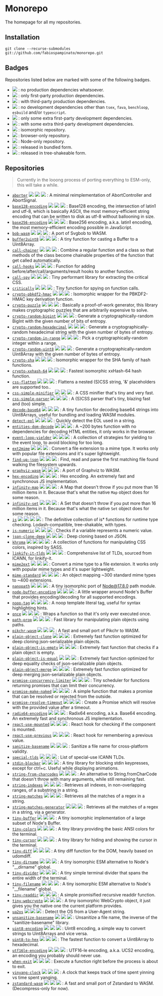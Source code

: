 # Monorepo

The homepage for all my repositories.

## Installation

```
git clone --recurse-submodules git://github.com/fabiospampinato/monorepo.git
```

## Badges

Repositories listed below are marked with some of the following badges.

- ![][P] : no production dependencies whatsoever.
- ![][PP] : only first-party production dependencies.
- ![][PPP] : with third-party production dependencies.
- ![][D] : no development dependencies other than `tsex`, `fava`, `benchloop`, `esbuild` and/or `typescript`.
- ![][DD] : only some extra first-party development dependencies.
- ![][DDD] : with some extra third-party development dependencies.
- ![][ISO] : isomorphic repository.
- ![][BROWSER] : browser-only repository.
- ![][NODE] : Node-only repository.
- ![][BUNDLE] : released in bundled form.
- ![][TREE] : released in tree-shakeable form.

## Repositories

> Currently in the looong process of porting everything to ESM-only, this will take a while.

- [`aborter`](https://github.com/fabiospampinato/aborter) ![][P] ![][D] ![][ISO] : A minimal reimplementation of AbortController and AbortSignal.
- [`base128-encoding`](https://github.com/fabiospampinato/base128-encoding) ![][PP] ![][DDD] ![][ISO] : Base128 encoding, the intersection of latin1 and utf-8, which is basically ASCII, the most memory-efficient string encoding that can be written to disk as utf-8 without ballooning in size.
- [`base256-encoding`](https://github.com/fabiospampinato/base256-encoding) ![][PP] ![][DDD] ![][ISO] : Base256 encoding, a.k.a. latin1 encoding, the most memory-efficient encoding possible in JavaScript.
- [`bob-wasm`](https://github.com/fabiospampinato/bob-wasm) ![][PPP] ![][D] ![][ISO] : A port of Svgbob to WASM.
- [`buffer2uint8`](https://github.com/fabiospampinato/buffer2uint8) ![][P] ![][D] ![][ISO] : A tiny function for casting a Buffer to a Uint8Array.
- [`call-chainer`](https://github.com/fabiospampinato/call-chainer) ![][P] ![][D] ![][ISO] : Combine a regular function and a class so that methods of the class become chainable properties of the function that get called automatically.
- [`call-hooks`](https://github.com/fabiospampinato/call-hooks) ![][P] ![][D] ![][ISO] : Function for adding before/after/call/arguments/result hooks to another function.
- [`call-spy`](https://github.com/fabiospampinato/call-spy) ![][P] ![][DDD] ![][BROWSER] : Tiny performant library for extracting the critical CSS.
- [`critically`](https://github.com/fabiospampinato/critically) ![][P] ![][D] ![][ISO] : Tiny function for spying on function calls.
- [`crypto-pbkdf2-hmac`](https://github.com/fabiospampinato/crypto-pbkdf2-hmac) ![][PP] ![][D] ![][ISO] : Isomorphic wrapper for the PBKDF2-HMAC key derivation function.
- [`crypto-puzzle`](https://github.com/fabiospampinato/crypto-puzzle) ![][PPP] ![][D] ![][ISO] : Basically a proof-of-work generator, this library makes cryptographic puzzles that are arbitrarily expensive to solve.
- [`crypto-random-bigint`](https://github.com/fabiospampinato/crypto-random-bigint) ![][PP] ![][D] ![][ISO] : Generate a cryptographically-random BigInt with the given number of bits of entropy.
- [`crypto-random-hexadecimal`](https://github.com/fabiospampinato/crypto-random-hexadecimal) ![][PP] ![][D] ![][ISO] : Generate a cryptographically-random hexadecimal string with the given number of bytes of entropy.
- [`crypto-random-in-range`](https://github.com/fabiospampinato/crypto-random-in-range) ![][PP] ![][D] ![][ISO] : Pick a cryptographically-random integer within a range.
- [`crypto-random-uint8`](https://github.com/fabiospampinato/crypto-random-uint8) ![][PP] ![][D] ![][ISO] : Generate a cryptographically-random Uint8Array with the given number of bytes of entropy.
- [`crypto-sha`](https://github.com/fabiospampinato/crypto-sha) ![][PP] ![][D] ![][ISO] : Isomorphic wrapper for the SHA family of hash functions.
- [`crypto-xxhash-64`](https://github.com/fabiospampinato/crypto-xxhash-64) ![][PPP] ![][D] ![][ISO] : Fastest isomorphic xxHash-64 hash function.
- [`css-flatten`](https://github.com/fabiospampinato/css-flatten) ![][PP] ![][DD] ![][ISO] : Flattens a nested (S)CSS string, '&' placeholders are supported too..
- [`css-simple-minifier`](https://github.com/fabiospampinato/css-simple-minifier) ![][P] ![][D] ![][ISO] : A CSS minifier that's tiny and very fast.
- [`css-simple-parser`](https://github.com/fabiospampinato/css-simple-parser) ![][PP] ![][DD] ![][ISO] : A (S)CSS parser that's tiny, blazing fast and (too) simple.
- [`decode-base64`](https://github.com/fabiospampinato/decode-base64) ![][PP] ![][DD] ![][ISO] : A tiny function for decoding base64 strings into Uint8Arrays, useful for bundling and loading WASM modules.
- [`detect-eol`](https://github.com/fabiospampinato/detect-eol) ![][P] ![][DDD] ![][ISO] : Quickly detect the EOL used in a string.
- [`entities-dom-decode`](https://github.com/fabiospampinato/entities-dom-decode) ![][P] ![][DDD] ![][BROWSER] : A ~200 bytes function with no dependencies for decoding HTML entities, it only works in the browser.
- [`event-loop-yielder`](https://github.com/fabiospampinato/event-loop-yielder) ![][P] ![][D] ![][ISO] : A collection of strategies for yielding to the event loop, to avoid blocking for too long.
- [`ext2mime`](https://github.com/fabiospampinato/ext2mime) ![][PP] ![][DDD] ![][ISO] : Convert a file extension to a mime type. It works only with popular file extensions and it's super lightweight.
- [`find-up-json`](https://github.com/fabiospampinato/find-up-json) ![][P] ![][DDD] ![][NODE] : Find, read and parse the first matching file found walking the filesystem upwards.
- [`graphviz-wasm`](https://github.com/fabiospampinato/graphviz-wasm) ![][PPP] ![][D] ![][ISO] : A port of Graphviz to WASM.
- [`hex-encoding`](https://github.com/fabiospampinato/hex-encoding) ![][PP] ![][DDD] ![][ISO] : Hex encoding. An extremely fast and synchronous JS implementation.
- [`infinity-map`](https://github.com/fabiospampinato/infinity-map) ![][P] ![][DDD] ![][ISO] : A Map that doesn't throw if you put more than 16 million items in it. Because that's what the native `Map` object does for some reason.
- [`infinity-set`](https://github.com/fabiospampinato/infinity-set) ![][P] ![][DDD] ![][ISO] : A Set that doesn't throw if you put more than 16 million items in it. Because that's what the native `Set` object does for some reason.
- [`is`](https://github.com/fabiospampinato/is) ![][P] ![][D] ![][ISO] ![][TREE] : The definitive collection of is* functions for runtime type checking. Lodash-compatible, tree-shakable, with types.
- [`is-numeric`](https://github.com/fabiospampinato/is-numeric) ![][P] ![][D] ![][ISO] : Checks if a variable represents a numeric value.
- [`json-clone-deep`](https://github.com/fabiospampinato/json-clone-deep) ![][P] ![][D] ![][ISO] : Deep cloning based on JSON.
- [`khroma`](https://github.com/fabiospampinato/khroma) ![][P] ![][D] ![][ISO] ![][TREE] : A collection of functions for manipulating CSS colors, inspired by SASS.
- [`linkify-it-tlds`](https://github.com/fabiospampinato/linkify-it-tlds) ![][P] ![][DDD] ![][ISO] : Comprehensive list of TLDs, sourced from ICANN, for linkify-it.
- [`mime2ext`](https://github.com/fabiospampinato/mime2ext) ![][PP] ![][DDD] ![][ISO] : Convert a mime type to a file extension. It works only with popular mime types and it's super lightweight.
- [`mime-standard`](https://github.com/fabiospampinato/mime-standard) ![][P] ![][D] ![][ISO] : An object mapping ~300 standard mime types to ~400 extensions.
- [`nanopath`](https://github.com/fabiospampinato/nanopath) ![][P] ![][DD] ![][ISO] : A tiny isomorphic port of Node@17.8.0 path module.
- [`node-buffer-encoding`](https://github.com/fabiospampinato/node-buffer-encoding) ![][P] ![][D] ![][NODE] : A little wrapper around Node's Buffer that provides encoding/decoding for all supported encodings.
- [`noop-tag`](https://github.com/fabiospampinato/noop-tag) ![][P] ![][D] ![][ISO] : A noop template literal tag, useful for syntax highlighting hints.
- [`once`](https://github.com/fabiospampinato/once) ![][P] ![][D] ![][ISO] : Wraps a function so that it's only ever executed once.
- [`path-prop`](https://github.com/fabiospampinato/path-prop) ![][PP] ![][D] ![][ISO] : Fast library for manipulating plain objects using paths.
- [`pikchr-wasm`](https://github.com/fabiospampinato/pikchr-wasm) ![][PPP] ![][D] ![][ISO] : A fast and small port of Pikchr to WASM.
- [`plain-object-clone`](https://github.com/fabiospampinato/plain-object-clone) ![][P] ![][D] ![][ISO] : Extremely fast function optimized for deep cloning json-serializable plain objects.
- [`plain-object-is-empty`](https://github.com/fabiospampinato/plain-object-is-empty) ![][P] ![][D] ![][ISO] : Extremely fast function that checks if a plain object is empty.
- [`plain-object-is-equal`](https://github.com/fabiospampinato/plain-object-is-equal) ![][P] ![][D] ![][ISO] : Extremely fast function optimized for deep equality checks of json-serializable plain objects.
- [`plain-object-merge`](https://github.com/fabiospampinato/plain-object-merge) ![][PP] ![][D] ![][ISO] : Extremely fast function optimized for deep merging json-serializable plain objects.
- [`promise-concurrency-limiter`](https://github.com/fabiospampinato/promise-concurrency-limiter) ![][P] ![][D] ![][ISO] : Tiny scheduler for functions returning promises that can limit their concurrency.
- [`promise-make-naked`](https://github.com/fabiospampinato/promise-make-naked) ![][P] ![][D] ![][ISO] : A simple function that makes a promise that can be resolved or rejected from the outside.
- [`promise-resolve-timeout`](https://github.com/fabiospampinato/promise-resolve-timeout) ![][P] ![][D] ![][ISO] : Create a Promise which will resolve with the provided value after a timeout.
- [`radix64-encoding`](https://github.com/fabiospampinato/radix64-encoding) ![][PP] ![][DDD] ![][ISO] : Radix64 encoding, a.k.a. Base64 encoding. An extremely fast and synchronous JS implementation.
- [`react-use-mounted`](https://github.com/fabiospampinato/react-use-mounted) ![][P] ![][DDD] ![][ISO] : React hook for checking if the component is mounted.
- [`react-use-previous`](https://github.com/fabiospampinato/react-use-previous) ![][P] ![][DDD] ![][ISO] : React hook for remembering a previous value.
- [`sanitize-basename`](https://github.com/fabiospampinato/sanitize-basename) ![][P] ![][D] ![][ISO] : Sanitize a file name for cross-platform validity.
- [`special-tlds`](https://github.com/fabiospampinato/special-tlds) ![][P] ![][D] ![][ISO] : List of special-use ICANN TLDs.
- [`stdin-blocker`](https://github.com/fabiospampinato/stdin-blocker) ![][P] ![][DDD] ![][ISO] : A tiny library for blocking stdin keypresses, except for ctrl+c. Useful while displaying animations.
- [`string-from-charcodes`](https://github.com/fabiospampinato/string-from-charcodes) ![][P] ![][D] ![][ISO] : An alternative to String.fromCharCode that doesn't throw with many arguments, while still remaining fast.
- [`string-indexes`](https://github.com/fabiospampinato/string-indexes) ![][P] ![][D] ![][ISO] : Retrieves all indexes, in non-overlapping ranges, of a substring in a string.
- [`string-matches`](https://github.com/fabiospampinato/string-matches) ![][P] ![][D] ![][ISO] : Retrieves all the matches of a regex in a string.
- [`string-matches-generator`](https://github.com/fabiospampinato/string-matches-generator) ![][P] ![][D] ![][ISO] : Retrieves all the matches of a regex in a string, via a generator.
- [`tiny-buffer`](https://github.com/fabiospampinato/tiny-buffer) ![][P] ![][DDD] ![][ISO] : A tiny isomorphic implementation of a large subset of Node's Buffer.
- [`tiny-colors`](https://github.com/fabiospampinato/tiny-colors) ![][P] ![][D] ![][ISO] : A tiny library providing the basic ANSI colors for the terminal.
- [`tiny-cursor`](https://github.com/fabiospampinato/tiny-cursor) ![][PP] ![][DDD] ![][NODE] : A tiny library for hiding and showing the cursor in the terminal.
- [`tiny-diff`](https://github.com/fabiospampinato/tiny-diff) ![][P] ![][D] ![][BROWSER] : A tiny diff function for the DOM, heavily based on udomdiff.
- [`tiny-dirname`](https://github.com/fabiospampinato/tiny-dirname) ![][P] ![][D] ![][ISO] : A tiny isomorphic ESM alternative to Node's "__dirname" global.
- [`tiny-divider`](https://github.com/fabiospampinato/tiny-divider) ![][PP] ![][D] ![][ISO] : A tiny simple terminal divider that spans the entire width of the terminal.
- [`tiny-filename`](https://github.com/fabiospampinato/tiny-filename) ![][P] ![][D] ![][ISO] : A tiny isomorphic ESM alternative to Node's "__filename" global.
- [`tiny-readdir`](https://github.com/fabiospampinato/tiny-readdir) ![][PP] ![][DDD] ![][NODE] : A simple promisified recursive readdir function.
- [`tiny-webcrypto`](https://github.com/fabiospampinato/tiny-webcrypto) ![][P] ![][DDD] ![][ISO] : A tiny isomorphic WebCrypto object, it just gives you the native one the current platform provides.
- [`ua2os`](https://github.com/fabiospampinato/ua2os) ![][P] ![][D] ![][ISO] : Detect the OS from a User-Agent string.
- [`unsanitize-basename`](https://github.com/fabiospampinato/unsanitize-basename) ![][P] ![][D] ![][ISO] : Unsanitize a file name, the inverse of the "sanitize-basename" library.
- [`uint8-encoding`](https://github.com/fabiospampinato/uint8-encoding) ![][P] ![][DDD] ![][ISO] : Uint8 encoding, a simple way to convert strings to Uint8Arrays and vice versa.
- [`uint8-to-hex`](https://github.com/fabiospampinato/uint8-to-hex) ![][PP] ![][DDD] ![][ISO] : The fastest function to convert a Uint8Array to hexadecimal.
- [`utf16le-encoding`](https://github.com/fabiospampinato/utf16le-encoding) ![][PP] ![][DDD] ![][ISO] : UTF16-le encoding, a.k.a. UCS2 encoding, an encoding you probably should never use.
- [`when-exit`](https://github.com/fabiospampinato/when-exit) ![][P] ![][DDD] ![][NODE] : Execute a function right before the process is about to exit.
- [`yinyang-clock`](https://github.com/fabiospampinato/yinyang-clock) ![][P] ![][DDD] ![][BROWSER] : A clock that keeps track of time spent yinning vs time spent yanging.
- [`zstandard-wasm`](https://github.com/fabiospampinato/zstandard-wasm) ![][PPP] ![][D] ![][ISO] : A fast and small port of Zstandard to WASM. (Decompress-only for now).

<!-- LINKS -->

[P]: /resources/badges/p.svg
[PP]: /resources/badges/pp.svg
[PPP]: /resources/badges/ppp.svg
[D]: /resources/badges/d.svg
[DD]: /resources/badges/dd.svg
[DDD]: /resources/badges/ddd.svg
[BROWSER]: /resources/badges/browser.svg
[NODE]: /resources/badges/node.svg
[ISO]: /resources/badges/iso.svg
[BUNDLE]: /resources/badges/bundle.svg
[TREE]: /resources/badges/tree.svg
